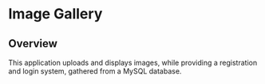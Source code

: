 # Image Gallery

## Overview

This application uploads and displays images, while providing a registration and login system, gathered from a MySQL database.
